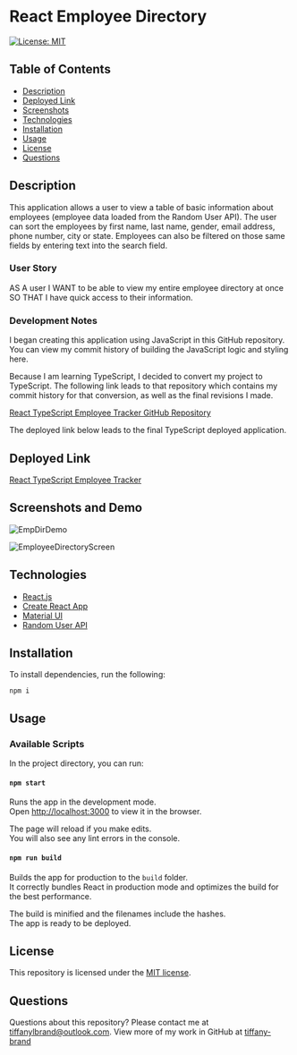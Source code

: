 # React Employee Directory

[![License: MIT](https://img.shields.io/github/license/tiffany-brand/react-ts-employee-directory?style=plastic)](./LICENSE)

## Table of Contents

* [Description](#description)
* [Deployed Link](#deployed-link)
* [Screenshots](#screenshots)
* [Technologies](#technologies)
* [Installation](#installation)
* [Usage](#usage)
* [License](#license)
* [Questions](#questions)

## Description
This application allows a user to view a table of basic information about employees (employee data loaded from the Random User API). The user can sort the employees by first name, last name, gender, email address, phone number, city or state. Employees can also be filtered on those same fields by entering text into the search field.

### User Story

AS A user
I WANT to be able to view my entire employee directory at once 
SO THAT I have quick access to their information.


### Development Notes

I began creating this application using JavaScript in this GitHub repository. You can view my commit history of building the JavaScript logic and styling here.

Because I am learning TypeScript, I decided to convert my project to TypeScript. The following link leads to that repository which contains my commit history for that conversion, as well as the final revisions I made. 

[React TypeScript Employee Tracker GitHub Repository](https://github.com/tiffany-brand/react-ts-employee-directory)

The deployed link below leads to the final TypeScript deployed application.

## Deployed Link

[React TypeScript Employee Tracker](https://tiffany-brand.github.io/react-ts-employee-directory/)

## Screenshots and Demo

![EmpDirDemo](https://user-images.githubusercontent.com/16748389/97740772-2317d080-1ab8-11eb-8c86-22bac12e4295.gif)

![EmployeeDirectoryScreen](https://user-images.githubusercontent.com/16748389/97740718-12fff100-1ab8-11eb-83da-c7da83ecbf20.JPG)


## Technologies

* [React.js](https://reactjs.org/)
* [Create React App](https://github.com/facebook/create-react-app)
* [Material UI](https://material-ui.com/)
* [Random User API](https://randomuser.me/)


## Installation

To install dependencies, run the following:

`
npm i
`


## Usage

### Available Scripts

In the project directory, you can run:

#### `npm start`

Runs the app in the development mode.\
Open [http://localhost:3000](http://localhost:3000) to view it in the browser.

The page will reload if you make edits.\
You will also see any lint errors in the console.


#### `npm run build`

Builds the app for production to the `build` folder.\
It correctly bundles React in production mode and optimizes the build for the best performance.

The build is minified and the filenames include the hashes.\
The app is ready to be deployed.

## License

This repository is licensed under the [MIT license](./LICENSE).

## Questions

Questions about this repository? Please contact me at [tiffanylbrand@outlook.com](mailto:tiffanylbrand@outlook.com). View more of my work in GitHub at [tiffany-brand](https://github.com/tiffany-brand) 